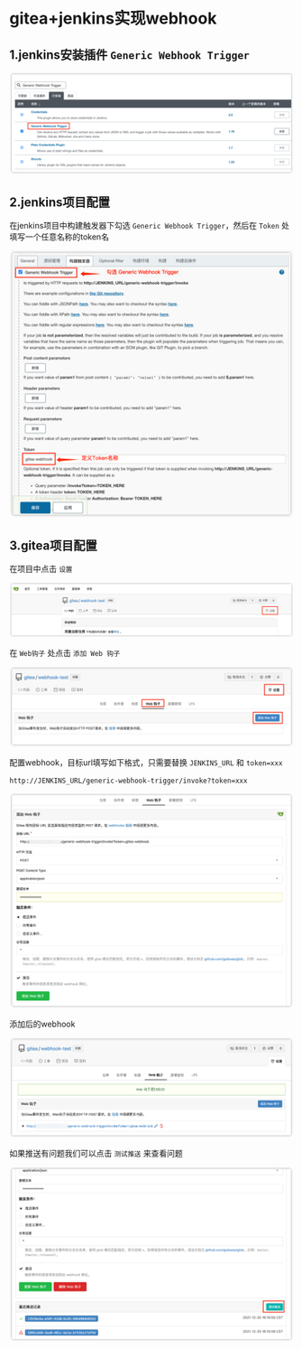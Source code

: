 # gitea+jenkins实现webhook

## 1.jenkins安装插件 `Generic Webhook Trigger`



![iShot2021-12-25_15.23.06](https://raw.githubusercontent.com/pptfz/picgo-images/master/img/iShot2021-12-25_15.23.06.png)



## 2.jenkins项目配置

在jenkins项目中构建触发器下勾选 `Generic Webhook Trigger`，然后在 `Token` 处填写一个任意名称的token名

![iShot2021-12-25_15.28.16](https://raw.githubusercontent.com/pptfz/picgo-images/master/img/iShot2021-12-25_15.28.16.png)







## 3.gitea项目配置

在项目中点击 `设置`

![iShot2021-12-25_15.38.18](https://raw.githubusercontent.com/pptfz/picgo-images/master/img/iShot2021-12-25_15.38.18.png)







在 `Web钩子` 处点击 `添加 Web 钩子`

![iShot2021-12-25_15.41.01](https://raw.githubusercontent.com/pptfz/picgo-images/master/img/iShot2021-12-25_15.41.01.png)







配置webhook，目标url填写如下格式，只需要替换 `JENKINS_URL` 和 `token=xxx`

```
http://JENKINS_URL/generic-webhook-trigger/invoke?token=xxx
```



![iShot2021-12-25_16.02.54](https://raw.githubusercontent.com/pptfz/picgo-images/master/img/iShot2021-12-25_16.02.54.png)



添加后的webhook

![iShot2021-12-25_16.04.38](https://raw.githubusercontent.com/pptfz/picgo-images/master/img/iShot2021-12-25_16.04.38.png)







如果推送有问题我们可以点击 `测试推送` 来查看问题

![iShot2021-12-25_16.16.50](https://raw.githubusercontent.com/pptfz/picgo-images/master/img/iShot2021-12-25_16.16.50.png)









